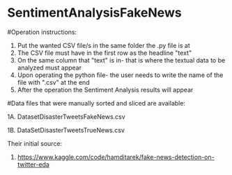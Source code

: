 # SentimentAnalysisFakeNews

#Operation instructions: 

1. Put the wanted CSV file/s in the same folder the .py file is at
2. The CSV file must have in the first row as the headline "text"
3. On the same column that "text" is in- that is where the textual data to be analyzed must appear
4. Upon operating the python file- the user needs to write the name of the file with ".csv" at the end
5. After the operation the Sentiment Analysis results will appear

#Data files that were manually sorted and sliced are available:

1A. DatasetDisasterTweetsFakeNews.csv

1B. DataSetDisasterTweetsTrueNews.csv


Their initial source:
1. https://www.kaggle.com/code/hamditarek/fake-news-detection-on-twitter-eda
